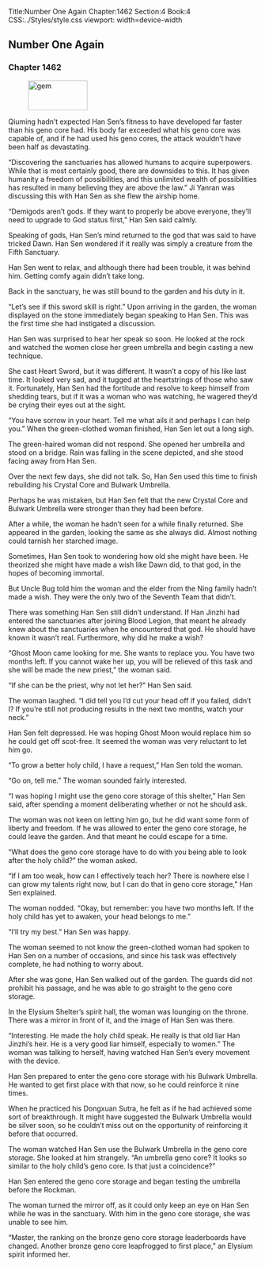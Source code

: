 Title:Number One Again 
Chapter:1462 
Section:4 
Book:4 
CSS:../Styles/style.css 
viewport: width=device-width
  
## Number One Again
### Chapter 1462 
<figure>
	<img src="../Images/gem.gif" alt="gem" id="gem" width="120" height="60" />
</figure>
  

  
  Qiuming hadn’t expected Han Sen’s fitness to have developed far faster than his geno core had. His body far exceeded what his geno core was capable of, and if he had used his geno cores, the attack wouldn’t have been half as devastating.

“Discovering the sanctuaries has allowed humans to acquire superpowers. While that is most certainly good, there are downsides to this. It has given humanity a freedom of possibilities, and this unlimited wealth of possibilities has resulted in many believing they are above the law.” Ji Yanran was discussing this with Han Sen as she flew the airship home.

“Demigods aren’t gods. If they want to properly be above everyone, they’ll need to upgrade to God status first,” Han Sen said calmly.

Speaking of gods, Han Sen’s mind returned to the god that was said to have tricked Dawn. Han Sen wondered if it really was simply a creature from the Fifth Sanctuary.

Han Sen went to relax, and although there had been trouble, it was behind him. Getting comfy again didn’t take long.

Back in the sanctuary, he was still bound to the garden and his duty in it.

“Let’s see if this sword skill is right.” Upon arriving in the garden, the woman displayed on the stone immediately began speaking to Han Sen. This was the first time she had instigated a discussion.

Han Sen was surprised to hear her speak so soon. He looked at the rock and watched the women close her green umbrella and begin casting a new technique.

She cast Heart Sword, but it was different. It wasn’t a copy of his like last time. It looked very sad, and it tugged at the heartstrings of those who saw it. Fortunately, Han Sen had the fortitude and resolve to keep himself from shedding tears, but if it was a woman who was watching, he wagered they’d be crying their eyes out at the sight.

“You have sorrow in your heart. Tell me what ails it and perhaps I can help you.” When the green-clothed woman finished, Han Sen let out a long sigh.

The green-haired woman did not respond. She opened her umbrella and stood on a bridge. Rain was falling in the scene depicted, and she stood facing away from Han Sen.

Over the next few days, she did not talk. So, Han Sen used this time to finish rebuilding his Crystal Core and Bulwark Umbrella.

Perhaps he was mistaken, but Han Sen felt that the new Crystal Core and Bulwark Umbrella were stronger than they had been before.

After a while, the woman he hadn’t seen for a while finally returned. She appeared in the garden, looking the same as she always did. Almost nothing could tarnish her starched image.

Sometimes, Han Sen took to wondering how old she might have been. He theorized she might have made a wish like Dawn did, to that god, in the hopes of becoming immortal.

But Uncle Bug told him the woman and the elder from the Ning family hadn’t made a wish. They were the only two of the Seventh Team that didn’t.

There was something Han Sen still didn’t understand. If Han Jinzhi had entered the sanctuaries after joining Blood Legion, that meant he already knew about the sanctuaries when he encountered that god. He should have known it wasn’t real. Furthermore, why did he make a wish?

“Ghost Moon came looking for me. She wants to replace you. You have two months left. If you cannot wake her up, you will be relieved of this task and she will be made the new priest,” the woman said.

“If she can be the priest, why not let her?” Han Sen said.

The woman laughed. “I did tell you I’d cut your head off if you failed, didn’t I? If you’re still not producing results in the next two months, watch your neck.”

Han Sen felt depressed. He was hoping Ghost Moon would replace him so he could get off scot-free. It seemed the woman was very reluctant to let him go.

“To grow a better holy child, I have a request,” Han Sen told the woman.

“Go on, tell me.” The woman sounded fairly interested.

“I was hoping I might use the geno core storage of this shelter,” Han Sen said, after spending a moment deliberating whether or not he should ask.

The woman was not keen on letting him go, but he did want some form of liberty and freedom. If he was allowed to enter the geno core storage, he could leave the garden. And that meant he could escape for a time.

“What does the geno core storage have to do with you being able to look after the holy child?” the woman asked.

“If I am too weak, how can I effectively teach her? There is nowhere else I can grow my talents right now, but I can do that in geno core storage,” Han Sen explained.

The woman nodded. “Okay, but remember: you have two months left. If the holy child has yet to awaken, your head belongs to me.”

“I’ll try my best.” Han Sen was happy.

The woman seemed to not know the green-clothed woman had spoken to Han Sen on a number of occasions, and since his task was effectively complete, he had nothing to worry about.

After she was gone, Han Sen walked out of the garden. The guards did not prohibit his passage, and he was able to go straight to the geno core storage.

In the Elysium Shelter’s spirit hall, the woman was lounging on the throne. There was a mirror in front of it, and the image of Han Sen was there.

“Interesting. He made the holy child speak. He really is that old liar Han Jinzhi’s heir. He is a very good liar himself, especially to women.” The woman was talking to herself, having watched Han Sen’s every movement with the device.

Han Sen prepared to enter the geno core storage with his Bulwark Umbrella. He wanted to get first place with that now, so he could reinforce it nine times.

When he practiced his Dongxuan Sutra, he felt as if he had achieved some sort of breakthrough. It might have suggested the Bulwark Umbrella would be silver soon, so he couldn’t miss out on the opportunity of reinforcing it before that occurred.

The woman watched Han Sen use the Bulwark Umbrella in the geno core storage. She looked at him strangely. “An umbrella geno core? It looks so similar to the holy child’s geno core. Is that just a coincidence?”

Han Sen entered the geno core storage and began testing the umbrella before the Rockman.

The woman turned the mirror off, as it could only keep an eye on Han Sen while he was in the sanctuary. With him in the geno core storage, she was unable to see him.

“Master, the ranking on the bronze geno core storage leaderboards have changed. Another bronze geno core leapfrogged to first place,” an Elysium spirit informed her.
